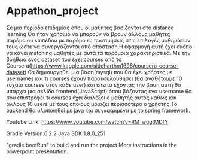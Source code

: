 # Appathon_project
Σε μια περίοδο επιδημίας όπου οι μαθητές βασίζονται στο distance learning 
Θα ήταν χρήσιμο να μπορούν να βρουν άλλους μαθητές παρόμοιου επιπέδου
με παρόμοιες προτιμήσεις στις επιλογές μαθημάτων τους ώστε να συνεργάζονται από 
απόσταση.Η εφαρμογή αυτή έχει σκόπο να κάνει matching μαθητές με αυτά τα παρόμοια χαρακτηριστικά.
Με την βοήθεια ενος dataset που έχει  courses από το Coursera(https://www.kaggle.com/siddharthm1698/coursera-course-dataset)
θα δημιουργηθεί μια βαση(mysql) που θα έχει χρήστες με usernames και τι courses έχουν παρακουλουθήσει
(θα αναθέτουμε 10 τυχαία courses στον κάθε user) και έπειτα έχοντας την βάση αυτή θα υπάρχει μια 
σελίδα frontend(JavaScript) όπου βάζοντας  ένα username  θα σου επιστρέφει τι courses έχει διαλέξει ο μαθητής αυτός 
καθως και άλλους 10 users με τους οποίους μοιαζει περισσότερο ο χρήστης.To backend θα υλοποιηθεί με java και συγκεκριμένα
με το spring framework.

Youtube Link:
https://www.youtube.com/watch?v=RM_wugtMDfY

Gradle Version:6.2.2
Java SDK:1.8.0_251

"gradle bootRun" to build and run the project.More instructions in the powerpoint presentation.

